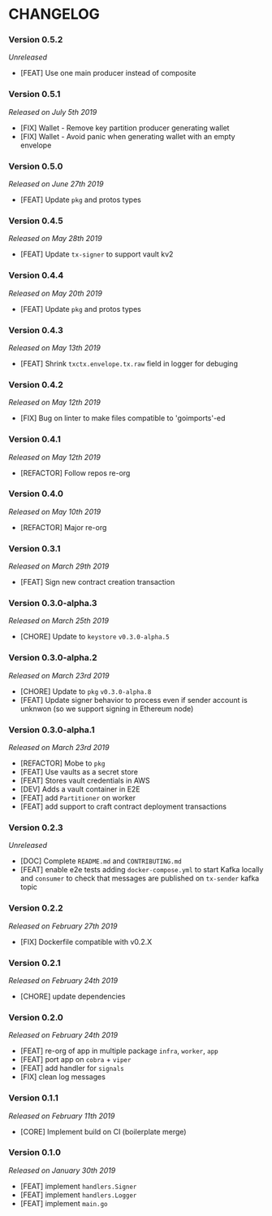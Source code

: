 # CHANGELOG

### Version 0.5.2

*Unreleased*

- [FEAT] Use one main producer instead of composite

### Version 0.5.1

*Released on July 5th 2019*

- [FIX] Wallet - Remove key partition producer generating wallet
- [FIX] Wallet - Avoid panic when generating wallet with an empty envelope
  
### Version 0.5.0

*Released on June 27th 2019*

- [FEAT] Update `pkg` and protos types

### Version 0.4.5

*Released on May 28th 2019*

- [FEAT] Update `tx-signer` to support vault kv2

### Version 0.4.4

*Released on May 20th 2019*

- [FEAT] Update `pkg` and protos types

### Version 0.4.3

*Released on May 13th 2019*

- [FEAT] Shrink `txctx.envelope.tx.raw` field in logger for debuging

### Version 0.4.2

*Released on May 12th 2019*

- [FIX] Bug on linter to make files compatible to 'goimports'-ed

### Version 0.4.1

*Released on May 12th 2019*

- [REFACTOR] Follow repos re-org

### Version 0.4.0

*Released on May 10th 2019*

- [REFACTOR] Major re-org

### Version 0.3.1

*Released on March 29th 2019*

- [FEAT] Sign new contract creation transaction 

### Version 0.3.0-alpha.3

*Released on March 25th 2019*

- [CHORE] Update to `keystore` `v0.3.0-alpha.5`

### Version 0.3.0-alpha.2

*Released on March 23rd 2019*

- [CHORE] Update to `pkg` `v0.3.0-alpha.8`
- [FEAT] Update signer behavior to process even if sender account is unknwon (so we support signing in Ethereum node)

### Version 0.3.0-alpha.1

*Released on March 23rd 2019*

- [REFACTOR] Mobe to `pkg`
- [FEAT] Use vaults as a secret store
- [FEAT] Stores vault credentials in AWS
- [DEV] Adds a vault container in E2E
- [FEAT] add `Partitioner` on worker
- [FEAT] add support to craft contract deployment transactions
  
### Version 0.2.3

*Unreleased*

- [DOC] Complete ```README.md``` and ```CONTRIBUTING.md```
- [FEAT] enable e2e tests adding ```docker-compose.yml``` to start Kafka locally and ```consumer``` to check that messages are published on ```tx-sender``` kafka topic

### Version 0.2.2

*Released on February 27th 2019*

- [FIX] Dockerfile compatible with v0.2.X

### Version 0.2.1

*Released on February 24th 2019*

- [CHORE] update dependencies

### Version 0.2.0

*Released on February 24th 2019*

- [FEAT] re-org of app in multiple package `infra`, `worker`, `app`
- [FEAT] port app on `cobra` + `viper`
- [FEAT] add handler for `signals`
- [FIX] clean log messages
  
### Version 0.1.1

*Released on February 11th 2019*

- [CORE] Implement build on CI (boilerplate merge)

### Version 0.1.0

*Released on January 30th 2019*

- [FEAT] implement `handlers.Signer`
- [FEAT] implement `handlers.Logger`
- [FEAT] implement `main.go`